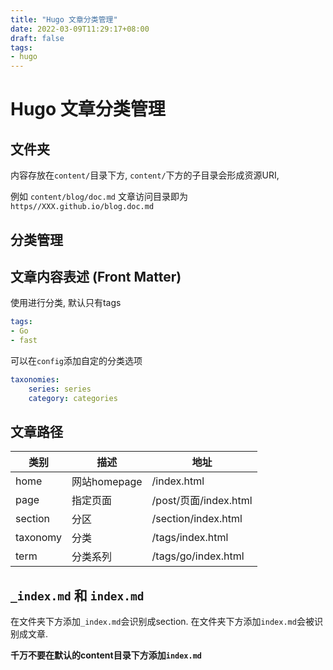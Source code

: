 ```yaml
---
title: "Hugo 文章分类管理"
date: 2022-03-09T11:29:17+08:00
draft: false
tags:
- hugo
---
```


# Hugo 文章分类管理
## 文件夹
内容存放在`content/`目录下方, `content/`下方的子目录会形成资源URI, 

例如
`content/blog/doc.md` 文章访问目录即为 `https//XXX.github.io/blog.doc.md`

## 分类管理 <taxonomies> 

## 文章内容表述 (Front Matter)

使用<taxonomies>进行分类, 默认只有tags

``` yaml
tags:
- Go
- fast
```

可以在`config`添加自定的分类选项

``` yaml
taxonomies:
	series: series
	category: categories
```

## 文章路径 
| 类别     | 描述         | 地址                  |
| ---      | ---          | ---                   |
| home     | 网站homepage | /index.html           |
| page     | 指定页面     | /post/页面/index.html |
| section  | 分区         | /section/index.html   |
| taxonomy | 分类         | /tags/index.html      |
| term     | 分类系列     | /tags/go/index.html   |

## `_index.md` 和 `index.md`
在文件夹下方添加`_index.md`会识别成section.
在文件夹下方添加`index.md`会被识别成文章.

**千万不要在默认的content目录下方添加`index.md`**

